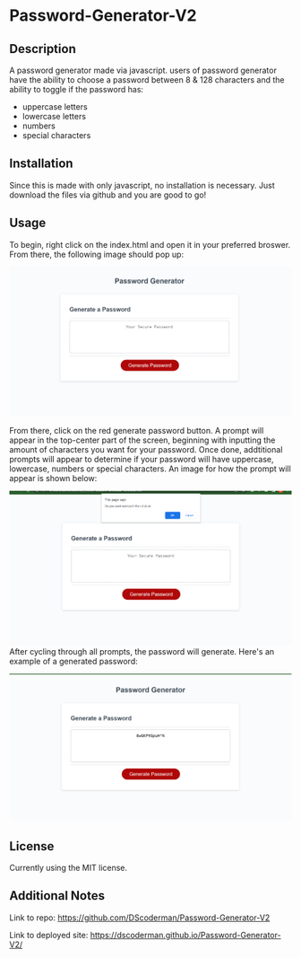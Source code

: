 # Password-Generator-V2

## Description

A password generator made via javascript. users of password generator have the ability to choose a password between 8 & 128 characters and the ability to toggle if the password has:

- uppercase letters
- lowercase letters
- numbers
- special characters

## Installation

Since this is made with only javascript, no installation is necessary. Just download the files via github and you are good to go!

## Usage

To begin, right click on the index.html and open it in your preferred broswer. From there, the following image should pop up: 

![an image of the homepage for the password generator.](/assets/images/Password%20generator.png)

From there, click on the red generate password button. A prompt will appear in the top-center part of the screen, beginning with inputting the amount of characters you want for your password. Once done, addtitional prompts will appear to determine if your password will have uppercase, lowercase, numbers or special characters. An image for how the prompt will appear is shown below: 


![the password generator page with a prompt at the top-center, indicating if you would like numbers in said password.](/assets/images/Password%20generator%20number%20prompt.png) After cycling through all prompts, the password will generate. Here's an example of a generated password: 

![An image of a final result of the password generator, all options selected.](/assets/images/Password%20generator%20end%20result.png)

## License

Currently using the MIT license. 

## Additional Notes

Link to repo: https://github.com/DScoderman/Password-Generator-V2

Link to deployed site: https://dscoderman.github.io/Password-Generator-V2/
